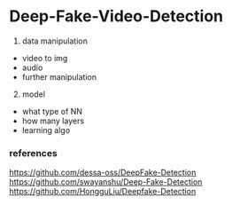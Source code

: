# Deep-Fake-Video-Detection

1. data manipulation
  * video to img
  * audio
  * further manipulation

2. model
  * what type of NN
  * how many layers
  * learning algo

### references
https://github.com/dessa-oss/DeepFake-Detection \
https://github.com/swayanshu/Deep-Fake-Detection \
https://github.com/HongguLiu/Deepfake-Detection
